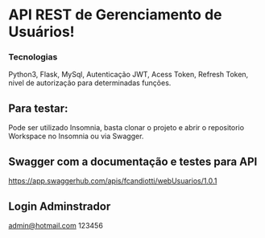 # API REST de Gerenciamento de Usuários!

### Tecnologias
Python3, Flask, MySql, Autenticação JWT, Acess Token, Refresh Token,
nivel de autorização para determinadas funções.

## Para testar: 

Pode ser utilizado Insomnia, basta clonar o projeto e abrir o repositorio Workspace no Insomnia ou via
Swagger.

## Swagger com a documentação e testes para API
https://app.swaggerhub.com/apis/fcandiotti/webUsuarios/1.0.1

## Login Adminstrador
admin@hotmail.com
123456




